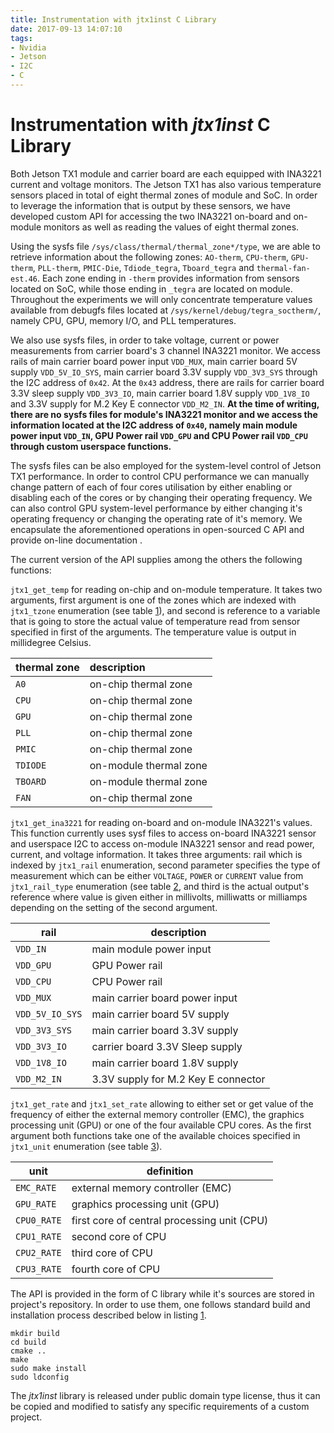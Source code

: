 ```yaml
---
title: Instrumentation with jtx1inst C Library
date: 2017-09-13 14:07:10
tags: 
- Nvidia
- Jetson
- I2C
- C
---
```


<a id="org1930f7f"></a>

# Instrumentation with *jtx1inst* C Library

<a id="orgec10f4a"></a>

Both Jetson TX1 module and carrier board are each equipped with INA3221 current and voltage monitors. The Jetson TX1 has also various temperature sensors placed in total of eight thermal zones of module and SoC. In order to leverage the information that is output by these sensors, we have developed custom API for accessing the two INA3221 on-board and on-module monitors as well as reading the values of eight thermal zones.

Using the sysfs file `/sys/class/thermal/thermal_zone*/type`, we are able to retrieve information about the following zones: `AO-therm`, `CPU-therm`, `GPU-therm`, `PLL-therm`, `PMIC-Die`, `Tdiode_tegra`, `Tboard_tegra` and `thermal-fan-est.46`. Each zone ending in `-therm` provides information from sensors located on SoC, while those ending in `_tegra` are located on module. Throughout the experiments we will only concentrate temperature values available from debugfs files located at `/sys/kernel/debug/tegra_soctherm/`, namely CPU, GPU, memory I/O, and PLL temperatures.

We also use sysfs files, in order to take voltage, current or power measurements from carrier board's 3 channel INA3221 monitor. We access rails of main carrier board power input `VDD_MUX`, main carrier board 5V supply `VDD_5V_IO_SYS`, main carrier board 3.3V supply `VDD_3V3_SYS` through the I2C address of `0x42`. At the `0x43` address, there are rails for carrier board 3.3V sleep supply `VDD_3V3_IO`, main carrier board 1.8V supply `VDD_1V8_IO` and 3.3V supply for M.2 Key E connector `VDD_M2_IN`. **At the time of writing, there are no sysfs files for module's INA3221 monitor and we access the information located at the I2C address of `0x40`, namely main module power input `VDD_IN`, GPU Power rail `VDD_GPU` and CPU Power rail `VDD_CPU` through custom userspace functions.** 

The sysfs files can be also employed for the system-level control of Jetson TX1 performance. In order to control CPU performance we can manually change pattern of each of four cores utilisation by either enabling or disabling each of the cores or by changing their operating frequency. We can also control GPU system-level performance  by either changing it's operating frequency or changing the operating rate of it's memory. We encapsulate the aforementioned operations in open-sourced C API and provide on-line documentation . 

The current version of the API supplies among the others the following functions:

`jtx1_get_temp` for reading on-chip and on-module temperature. It takes two arguments, first argument is one of the zones which are indexed with `jtx1_tzone` enumeration (see table [1](#org6d2193b)), and second is reference to a variable that is going to store the actual value of temperature read from sensor specified in first of the arguments. The temperature value is output in millidegree Celsius.

| thermal zone   | description            |
|----------------|:-----------------------|
| `A0`           | on-chip thermal zone   |
| `CPU`          | on-chip thermal zone   |
| `GPU`          | on-chip thermal zone   |
| `PLL`          | on-chip thermal zone   |
| `PMIC`         | on-chip thermal zone   |
| `TDIODE`       | on-module thermal zone |
| `TBOARD`       | on-module thermal zone |
| `FAN`          | on-chip thermal zone   |

`jtx1_get_ina3221` for reading on-board and on-module INA3221's values. This function currently uses sysf files to access on-board INA3221 sensor and userspace I2C to access on-module INA3221 sensor and read power, current, and voltage information. It takes three arguments: rail which is indexed by `jtx1_rail` enumeration, second parameter specifies the type of measurement which can be either `VOLTAGE`, `POWER` or `CURRENT` value from `jtx1_rail_type` enumeration (see table [2](#org3530ef2), and third is the actual output's reference where value is given either in millivolts, milliwatts or milliamps depending on the setting of the second argument.

| rail            | description                       |
|-----------------|-------------------------------------|
| `VDD_IN`        | main module power input             |
| `VDD_GPU`       | GPU Power rail                      |
| `VDD_CPU`       | CPU Power rail                      |
| `VDD_MUX`       | main carrier board power input      |
| `VDD_5V_IO_SYS` | main carrier board 5V supply        |
| `VDD_3V3_SYS`   | main carrier board 3.3V supply      |
| `VDD_3V3_IO`    | carrier board 3.3V Sleep supply     |
| `VDD_1V8_IO`    | main carrier board 1.8V supply      |
| `VDD_M2_IN`     | 3.3V supply for M.2 Key E connector |

`jtx1_get_rate` and `jtx1_set_rate` allowing to either set or get value of the frequency of either the external memory controller (EMC), the graphics processing unit (GPU) or one of the four available CPU cores. As the first argument both functions take one of the available choices specified in `jtx1_unit` enumeration (see table [3](#org71a0ab9)).

| unit        | definition                                |
|-------------|---------------------------------------------|
| `EMC_RATE`  | external memory controller (EMC)            |
| `GPU_RATE`  | graphics processing unit (GPU)              |
| `CPU0_RATE` | first core of central processing unit (CPU) |
| `CPU1_RATE` | second core of CPU                          |
| `CPU2_RATE` | third core of CPU                           |
| `CPU3_RATE` | fourth core of CPU                          |

The API is provided in the form of C library while it's sources are stored in project's repository. In order to use them, one follows standard build and installation process described below in listing [1](#org3d2397f).

    mkdir build
    cd build
    cmake ..
    make
    sudo make install
    sudo ldconfig

The *jtx1inst* library is released under public domain type license, thus it can be copied and modified to satisfy any specific requirements of a custom project. 
